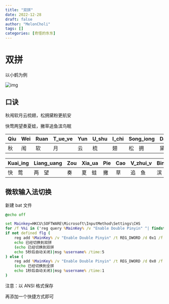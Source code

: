 ```yaml
---
title: "双拼"
date: 2022-12-28
draft: false
author: "MelonCholi"
tags: []
categories: [奇怪的东东]
---
```


# 双拼

以小鹤为例

![img](https://markdown-1303167219.cos.ap-shanghai.myqcloud.com/hejp.png)

## 口诀

秋闱软月云梳翅，松拥黛粉更航安

快莺两望奏夏蛙，撇草追鱼滨鸟眠

| Qiu  | Wei  | Ruan | T_ue_ve | Yun  | U_shu | I_chi | Song_iong | Dai  | Fen  | Geng | Hang | J_an |
| ---- | ---- | ---- | ------- | ---- | ----- | ----- | --------- | ---- | ---- | ---- | ---- | ---- |
| 秋   | 闱   | 软   | 月      | 云   | 梳    | 翅    | 松　拥    | 黛   | 粉   | 更   | 航   | 安   |

| Kuai_ing | Liang_uang | Zou  | Xia_ua | Pie  | Cao  | V_zhui_v | Bin  | Niao | Mian |
| -------- | ---------- | ---- | ------ | ---- | ---- | -------- | ---- | ---- | ---- |
| 快　莺   | 两　望     | 奏   | 夏　蛙 | 撇   | 草   | 追　鱼   | 滨   | 鸟   | 眠   |

## 微软输入法切换

新建 bat 文件

```bat
@echo off

set Mainkey=HKCU\SOFTWARE\Microsoft\InputMethod\Settings\CHS
for /f %%i in ('reg query %MainKey% /v "Enable Double Pinyin" ^| findstr /i "0x1"') do (set flg=%%i)
if not defined flg (
    reg add %MainKey% /v "Enable Double Pinyin" /t REG_DWORD /d 0x1 /f
    echo 已经切换到双拼
    (echo 已经切换到双拼
    echo 5秒后自动关闭)|msg %username% /time:5
) else (
    reg add %MainKey% /v "Enable Double Pinyin" /t REG_DWORD /d 0x0 /f
    (echo 已经切换到全拼
    echo 1秒后自动关闭)|msg %username% /time:1
)
```

注意：以 ANSI 格式保存

再添加一个快捷方式即可

